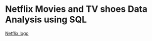 # Netflix Movies and TV shoes Data Analysis using SQL
[Netflix logo](<img width="300" height="168" alt="image" src="https://github.com/user-attachments/assets/52758fbe-a011-4ea8-94ca-3660ddcaa666" />)
